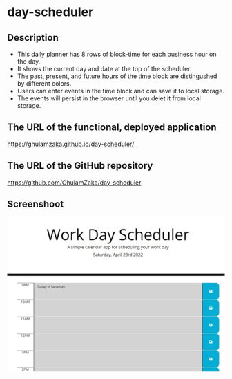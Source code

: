 # day-scheduler

## Description

- This daily planner has 8 rows of block-time for each business hour on the day.
- It shows the current day and date at the top of the scheduler.
- The past, present, and future hours of the time block are distingushed by different colors. 
- Users can enter events in the time block and can save it to local storage. 
- The events will persist in the browser until you delet it from local storage. 


## The URL of the functional, deployed application

https://ghulamzaka.github.io/day-scheduler/

## The URL of the GitHub repository

https://github.com/GhulamZaka/day-scheduler


## Screenshoot

<img src="./assets/image/aa.jpg" />









